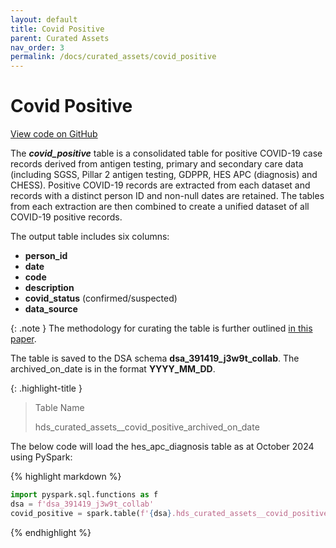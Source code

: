 ```yaml
---
layout: default
title: Covid Positive
parent: Curated Assets
nav_order: 3
permalink: /docs/curated_assets/covid_positive
---
```


# Covid Positive

<a href="https://github.com/BHFDSC/hds_curated_assets/blob/main/curate_covid_positive.py" class="btn btn-primary fs-5 mb-4 mb-md-0 mr-2" target="_blank">View code on GitHub</a>

The ***covid_positive*** table is a consolidated table for positive COVID-19 case records derived from antigen testing, primary and secondary care data (including SGSS, Pillar 2 antigen testing, GDPPR, HES APC (diagnosis) and CHESS). Positive COVID-19 records are extracted from each dataset and records with a distinct person ID and non-null dates are retained. The tables from each extraction are then combined to create a unified dataset of all COVID-19 positive records. 

The output table includes six columns: 

- **person_id**
- **date**
- **code**
- **description**
- **covid_status** (confirmed/suspected)
- **data_source** 

{: .note }
The methodology for curating the table is further outlined <a href="https://www.thelancet.com/journals/landig/article/PIIS2589-7500(22)00091-7/fulltext" target="_blank">in this paper</a>.


The table is saved to the DSA schema **dsa_391419_j3w9t_collab**. The archived_on_date is in the format **YYYY_MM_DD**.

{: .highlight-title }
> Table Name
>
> >
> hds_curated_assets__covid_positive_archived_on_date

The below code will load the hes_apc_diagnosis table as at October 2024 using PySpark:

{% highlight markdown %}
```python
import pyspark.sql.functions as f
dsa = f'dsa_391419_j3w9t_collab'
covid_positive = spark.table(f'{dsa}.hds_curated_assets__covid_positive_2024_10_24')
```
{% endhighlight %}
